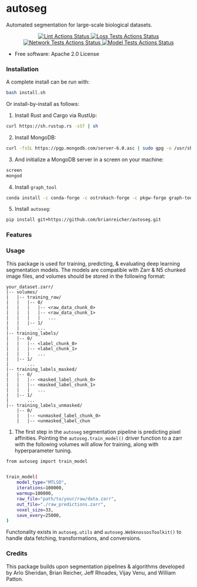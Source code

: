 # autoseg

Automated segmentation for large-scale biological datasets.

<div align="center">
  <!-- Lint Actions -->
  <a href="https://github.com/htem/autoseg/actions/workflows/black.yaml">
    <img src="https://github.com/htem/autoseg/actions/workflows/black.yaml/badge.svg"
      alt="Lint Actions Status" />
  </a>
  <!-- Loss Test Actions -->
  <a href="https://github.com/htem/autoseg/actions/workflows/loss_tests.yaml">
    <img src="https://github.com/htem/autoseg/actions/workflows/loss_tests.yaml/badge.svg"
      alt="Loss Tests Actions Status" />
  </a>
  <!-- Network Test Actions -->
  <a href="https://github.com/htem/autoseg/actions/workflows/network_tests.yaml">
    <img src="https://github.com/htem/autoseg/actions/workflows/network_tests.yaml/badge.svg"
      alt="Network Tests Actions Status" />
  </a>
  <!-- Model Test Actions -->
  <a href="https://github.com/htem/autoseg/actions/workflows/model_tests.yaml">
    <img src="https://github.com/htem/autoseg/actions/workflows/model_tests.yaml/badge.svg"
      alt="Model Tests Actions Status" />
  </a>
</div>





* Free software: Apache 2.0 License

### Installation
A complete install can be run with: 
```bash
bash install.sh
```

Or install-by-install as follows:

1. Install Rust and Cargo via RustUp:

```bash
curl https://sh.rustup.rs -sSf | sh
```


2. Install MongoDB:

```bash
curl -fsSL https://pgp.mongodb.com/server-6.0.asc | sudo gpg -o /usr/share/keyrings/mongodb-server-6.0.gpg --dearmor
```


3. And initialize a MongoDB server in a screen on your machine:

```bash
screen
mongod
```

4. Install ``graph_tool``

```bash
conda install -c conda-forge -c ostrokach-forge -c pkgw-forge graph-tool
```


5. Install `autoseg`:

```bash
pip install git+https://github.com/brianreicher/autoseg.git
```

### Features


### Usage
This package is used for training, predicting, & evaluating deep learning segmentation models. The models are compatible with Zarr & N5 chunked image files, and volumes should be stored in the following format:

```
your_dataset.zarr/
|-- volumes/
|   |-- training_raw/
|   |   |-- 0/
|   |   |   |-- <raw_data_chunk_0>
|   |   |   |-- <raw_data_chunk_1>
|   |   |   |   ...
|   |   |-- 1/
|   |       ...
|-- training_labels/
|   |-- 0/
|   |   |-- <label_chunk_0>
|   |   |-- <label_chunk_1>
|   |   |   ...
|   |-- 1/
|       ...
|-- training_labels_masked/
|   |-- 0/
|   |   |-- <masked_label_chunk_0>
|   |   |-- <masked_label_chunk_1>
|   |   |   ...
|   |-- 1/
|       ...
|-- training_labels_unmasked/
    |-- 0/
    |   |-- <unmasked_label_chunk_0>
    |   |-- <unmasked_label_chun
```

1. The first step in the `autoseg` segmentation pipeline is predicting pixel affinities. Pointing the `autoseg.train_model()` driver function to a zarr with the following volumes will allow for training, along with hyperparameter tuning.

```bash
from autoseg import train_model


train_model(
    model_type="MTLSD",
    iterations=100000,
    warmup=100000,
    raw_file="path/to/your/raw/data.zarr",
    out_file="./raw_predictions.zarr",
    voxel_size=33,
    save_every=25000,
)
```
Functonality exists in `autoseg.utils` and `autoseg.WebknossosToolkit()` to handle data fetching, transformations, and conversions.


### Credits

This package builds upon segmentation pipelines & algorithms developed by Arlo Sheridan, Brian Reicher, Jeff Rhoades, Vijay Venu, and William Patton.
